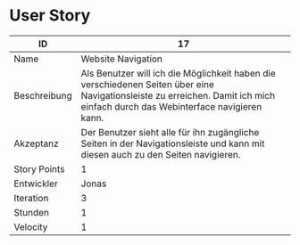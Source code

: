 # User Story

|ID          |17|
|-|-|
|Name        |Website Navigation|
|Beschreibung|Als Benutzer will ich die Möglichkeit haben die verschiedenen Seiten über eine Navigationsleiste zu erreichen. Damit ich mich einfach durch das Webinterface navigieren kann.|
|Akzeptanz   |Der Benutzer sieht alle für ihn zugängliche Seiten in der Navigationsleiste und kann mit diesen auch zu den Seiten navigieren.|
|Story Points|1|
|Entwickler  |Jonas|
|Iteration   |3|
|Stunden     |1|
|Velocity    |1|
